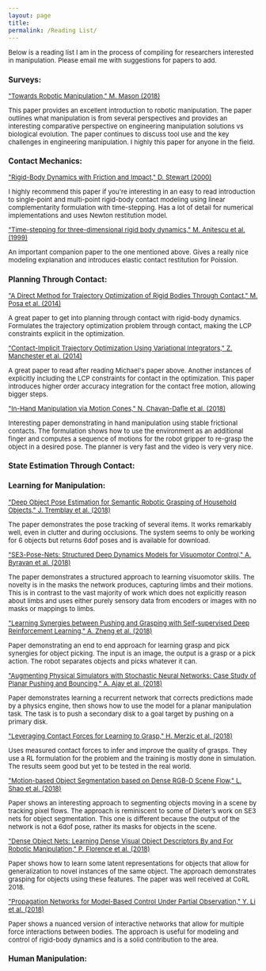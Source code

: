 ```yaml
---
layout: page
title:
permalink: /Reading List/
---
```

<div style="font-size:small">
<p>
	Below is a reading list I am in the process of compiling for researchers interested in manipulation. Please email me with suggestions for papers to add.
</p>

<!-- ****************************** -->
<h3> Surveys: </h3>
<p>
	<a href="https://www.annualreviews.org/doi/pdf/10.1146/annurev-control-060117-104848"> "Towards Robotic Manipulation," M. Mason (2018)</a>
</p>
<p>
	This paper provides an excellent introduction to robotic manipulation. The paper outlines what manipulation is from several perspectives and provides an interesting comparative perspective on engineering manipulation solutions vs biological evolution. The paper continues to discuss tool use and the key challenges in engineering manipulation. I highly this paper for anyone in the field.
</p>
<!-- ****************************** -->
<h3> Contact Mechanics: </h3>

<p>
	<a href="https://epubs.siam.org/doi/abs/10.1137/S0036144599360110"> "Rigid-Body Dynamics with Friction and Impact," D. Stewart (2000)</a>
</p>
<p>
	I highly recommend this paper if you're interesting in an easy to read introduction to single-point and multi-point rigid-body contact modeling using linear complementarity formulation with time-stepping. Has a lot of detail for numerical implementations and uses Newton restitution model.
</p>

<p>
	<a href="https://pdfs.semanticscholar.org/21f2/85aef8f93d540d7fd80d59e1514d9aabbd13.pdf"> "Time-stepping for three-dimensional rigid body dynamics," M. Anitescu et al. (1999)</a>
</p>
<p>
	An important companion paper to the one mentioned above. Gives a really nice modeling explanation and introduces elastic contact restitution for Poission.
</p>

<!-- ****************************** -->
<h3> Planning Through Contact: </h3>

<p>
	<a href="http://journals.sagepub.com/doi/abs/10.1177/0278364913506757"> "A Direct Method for Trajectory Optimization of Rigid Bodies Through Contact," M. Posa et al. (2014)</a>
</p>
<p>
	A great paper to get into planning through contact with rigid-body dynamics. Formulates the trajectory optimization
  problem through contact, making the LCP constraints explicit in the optimization.
</p>

<p>
	<a href="http://stanford.edu/group/rexlab/papers/variational-ijrr.pdf"> "Contact-Implicit Trajectory Optimization Using Variational Integrators," Z. Manchester et al. (2014)</a>
</p>
<p>
	A great paper to read after reading Michael's paper above. Another instances of explicitly including the LCP constraints for contact in the optimization. This paper introduces higher order	accuracy integration for the contact free motion, allowing bigger steps.
</p>

<p>
	<a href="http://www.roboticsproceedings.org/rss14/p58.pdf"> "In-Hand Manipulation via Motion Cones," N. Chavan-Dafle et al. (2018)</a>
</p>
<p>
	Interesting paper demonstrating in hand manipulation using stable frictional contacts. The formulation shows how to use the environment as an additional finger and computes a sequence of motions for the robot gripper to re-grasp the object in a desired pose. The planner is very fast and the video is very very nice.
</p>

<!-- ****************************** -->
<h3> State Estimation Through Contact: </h3>

<!-- ****************************** -->
<h3> Learning for Manipulation: </h3>

<p>
	<a href="https://arxiv.org/pdf/1809.10790.pdf"> "Deep Object Pose Estimation for Semantic Robotic Grasping of Household Objects," J. Tremblay et al. (2018)</a>
</p>
<p>
	The paper demonstrates the pose tracking of several items. It works remarkably well, even in clutter and during occlusions. The system seems to only be working for 6 objects but returns 6dof poses and is available for download.
</p>

<p>
	<a href="https://rse-lab.cs.washington.edu/papers/se3posenets_icra18.pdf"> "SE3-Pose-Nets: Structured Deep Dynamics Models for Visuomotor Control," A. Byravan et al. (2018)</a>
</p>
<p>
	The paper demonstrates a structured approach to learning visuomotor skills. The novelty is in the masks the network produces, capturing limbs and their motions. This is in contrast to the vast majority of work which does not explicitly reason about limbs and uses either purely sensory data from encoders or images with no masks or mappings to limbs.
</p>

<p>
	<a href="https://arxiv.org/pdf/1803.09956.pdf"> "Learning Synergies between Pushing and Grasping with Self-supervised Deep Reinforcement Learning," A. Zheng et al. (2018)</a>
</p>
<p>
	Paper demonstrating an end to end approach for learning grasp and pick synergies for object picking. The input is an image, the output is a grasp or a pick action. The robot separates objects and picks whatever it can.
</p>

<p>
	<a href="https://arxiv.org/pdf/1808.03246.pdf"> "Augmenting Physical Simulators with Stochastic Neural Networks: Case Study of Planar Pushing and Bouncing," A. Ajay et al. (2018)</a>
</p>
<p>
	Paper demonstrates learning a recurrent network that corrects predictions made by a physics engine, then shows how to use the model for a planar manipulation task. The task is to push a secondary disk to a goal target by pushing on a primary disk.
</p>

<p>
	<a href="https://arxiv.org/pdf/1809.07004.pdf"> "Leveraging Contact Forces for Learning to Grasp," H.  Merzic et al. (2018)</a>
</p>
<p>
	Uses measured contact forces to infer and improve the quality of grasps. They use a RL formulation for the problem and the training is mostly done in simulation. The results seem good but yet to be tested in the real world.
</p>

<p>
	<a href="https://arxiv.org/pdf/1804.05195.pdf"> "Motion-based Object Segmentation based on Dense RGB-D Scene Flow," L. Shao et al. (2018)</a>
</p>
<p>
	Paper shows an interesting approach to segmenting objects moving in a scene by tracking pixel flows. The approach is reminiscent to some of Dieter’s work on SE3 nets for object segmentation. This one is different because the output of the network is not a 6dof pose, rather its masks for objects in the scene.
</p>

<p>
	<a href="https://arxiv.org/pdf/1806.08756.pdf"> "Dense Object Nets: Learning Dense Visual Object Descriptors By and For Robotic Manipulation," P. Florence et al. (2018)</a>
</p>
<p>
	Paper shows how to learn some latent representations for objects that allow for generalization to novel instances of the same object. The approach demonstrates grasping for objects using these features. The paper was well received at CoRL 2018.
</p>

<p>
	<a href="https://arxiv.org/pdf/1809.11169.pdf"> "Propagation Networks for Model-Based Control Under Partial Observation," Y. Li et al. (2018)</a>
</p>
<p>
	Paper shows a nuanced version of interactive networks that allow for multiple force interactions between bodies. The approach is useful for modeling and control of rigid-body dynamics and is a solid contribution to the area.
</p>


<!-- ****************************** -->
<h3> Human Manipulation: </h3>

</div>